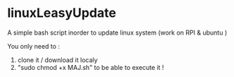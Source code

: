 # linuxLeasyUpdate
A simple bash script inorder to update linux system (work on RPI &amp; ubuntu )

You only need to :
1) clone it / download it localy 
2) "sudo chmod +x MAJ.sh" to be able to execute it !
